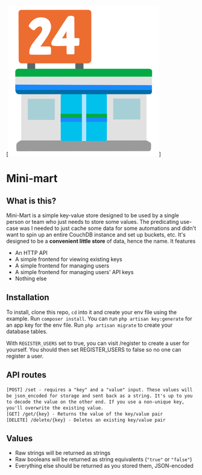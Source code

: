 [![a stylized convenience store](https://raw.githubusercontent.com/kaitwalla/mini-mart/main/resources/images/logo.svg)]

# Mini-mart

## What is this?

Mini-Mart is a simple key-value store designed to be used by a single person or team who just needs to store some values. The predicating use-case was I needed to just cache some data for some automations and didn't want to spin up an entire CouchDB instance and set up buckets, etc. It's designed to be a **convenient little store** of data, hence the name. It features

- An HTTP API  
- A simple frontend for viewing existing keys
- A simple frontend for managing users
- A simple frontend for managing users' API keys
- Nothing else

## Installation

To install, clone this repo, `cd` into it and create your env file using the example. Run `composer install`. You can run `php artisan key:generate` for an app key for the env file. Run `php artisan migrate` to create your database tables.

With `REGISTER_USERS` set to true, you can visit /register to create a user for yourself. You should then set REGISTER_USERS to false so no one can register a user.

## API routes

```
[POST] /set - requires a "key" and a "value" input. These values will be json_encoded for storage and sent back as a string. It's up to you to decode the value on the other end. If you use a non-unique key, you'll overwrite the existing value.
[GET] /get/{key} - Returns the value of the key/value pair
[DELETE] /delete/{key} - Deletes an existing key/value pair
```

## Values

- Raw strings will be returned as strings  
- Raw booleans will be returned as string equivalents (`"true"` or `"false"`)  
- Everything else should be returned as you stored them, JSON-encoded
